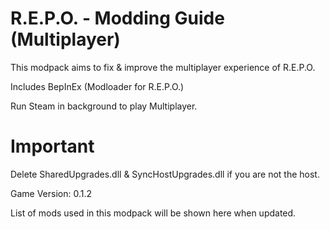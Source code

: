 # R.E.P.O. - Modding Guide (Multiplayer)

This modpack aims to fix & improve the multiplayer experience of R.E.P.O.

Includes BepInEx (Modloader for R.E.P.O.)

Run Steam in background to play Multiplayer.

# Important

Delete SharedUpgrades.dll & SyncHostUpgrades.dll if you are not the host.

Game Version: 0.1.2

List of mods used in this modpack will be shown here when updated.
